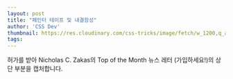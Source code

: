 ```yaml
---
layout: post
title: "페인터 테이프 및 내결함성"
author: 'CSS Dev'
thumbnail: https://res.cloudinary.com/css-tricks/image/fetch/w_1200,q_auto,f_auto/https://css-tricks.com/wp-content/uploads/2021/01/painters-tape.jpg
tags: 
---
```



허가를 받아 Nicholas C. Zakas의 Top of the Month 뉴스 레터 (가입하세요!)의 상단 부분을 캡처합니다.